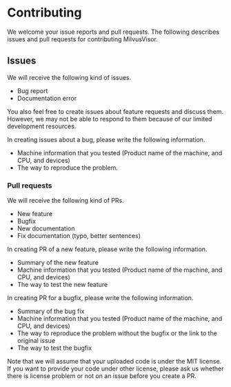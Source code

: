 # Contributing
We welcome your issue reports and pull requests.
The following describes issues and pull requests for contributing MilvusVisor.

## Issues
We will receive the following kind of issues.

- Bug report
- Documentation error

You also feel free to create issues about feature requests and discuss them. However, we may not be able to respond to them because of our limited development resources.


In creating issues about a bug, please write the following information.

- Machine information that you tested (Product name of the machine, and CPU, and devices)
- The way to reproduce the problem.

### Pull requests

We will receive the following kind of PRs.

- New feature
- Bugfix
- New documentation
- Fix documentation (typo, better sentences)


In creating PR of a new feature, please write the following information.

- Summary of the new feature
- Machine information that you tested (Product name of the machine, and CPU, and devices)
- The way to test the new feature


In creating PR for a bugfix, please write the following information.

- Summary of the bug fix
- Machine information that you tested (Product name of the machine, and CPU, and devices)
- The way to reproduce the problem without the bugfix or the link to the original issue
- The way to test the bugfix

Note that we will assume that your uploaded code is under the MIT license.
If you want to provide your code under other license, please ask us whether there is license problem or not on an issue before you create a PR.
